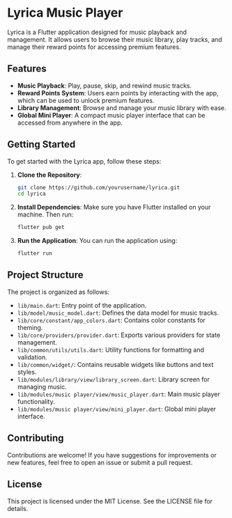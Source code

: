 # Lyrica Music Player

Lyrica is a Flutter application designed for music playback and management. It allows users to browse their music library, play tracks, and manage their reward points for accessing premium features.

## Features

- **Music Playback**: Play, pause, skip, and rewind music tracks.
- **Reward Points System**: Users earn points by interacting with the app, which can be used to unlock premium features.
- **Library Management**: Browse and manage your music library with ease.
- **Global Mini Player**: A compact music player interface that can be accessed from anywhere in the app.

## Getting Started

To get started with the Lyrica app, follow these steps:

1. **Clone the Repository**:
   ```bash
   git clone https://github.com/yourusername/lyrica.git
   cd lyrica
   ```

2. **Install Dependencies**:
   Make sure you have Flutter installed on your machine. Then run:
   ```bash
   flutter pub get
   ```

3. **Run the Application**:
   You can run the application using:
   ```bash
   flutter run
   ```

## Project Structure

The project is organized as follows:

- `lib/main.dart`: Entry point of the application.
- `lib/model/music_model.dart`: Defines the data model for music tracks.
- `lib/core/constant/app_colors.dart`: Contains color constants for theming.
- `lib/core/providers/provider.dart`: Exports various providers for state management.
- `lib/common/utils/utils.dart`: Utility functions for formatting and validation.
- `lib/common/widget/`: Contains reusable widgets like buttons and text styles.
- `lib/modules/library/view/library_screen.dart`: Library screen for managing music.
- `lib/modules/music player/view/music_player.dart`: Main music player functionality.
- `lib/modules/music player/view/mini_player.dart`: Global mini player interface.

## Contributing

Contributions are welcome! If you have suggestions for improvements or new features, feel free to open an issue or submit a pull request.

## License

This project is licensed under the MIT License. See the LICENSE file for details.